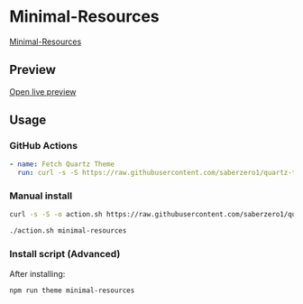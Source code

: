 # Minimal-Resources

[Minimal-Resources](https://github.com/jonsnow231)

## Preview

[Open live preview](https://quartz-themes.github.io/minimal-resources/)

## Usage

### GitHub Actions

```yaml
- name: Fetch Quartz Theme
  run: curl -s -S https://raw.githubusercontent.com/saberzero1/quartz-themes/master/action.sh | bash -s -- minimal-resources
```

### Manual install

```bash
curl -s -S -o action.sh https://raw.githubusercontent.com/saberzero1/quartz-themes/master/action.sh

./action.sh minimal-resources
```

### Install script (Advanced)

After installing:

```bash
npm run theme minimal-resources
```
